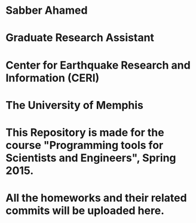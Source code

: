 # Sabber Ahamed
# Graduate Research Assistant
# Center for Earthquake Research and Information (CERI)
# The University of Memphis



# This Repository is made  for the course "Programming tools for Scientists and Engineers", Spring 2015.
# All the homeworks and their related commits will be uploaded here. 
